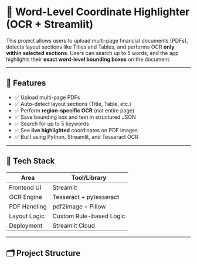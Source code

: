 # 📄 Word-Level Coordinate Highlighter (OCR + Streamlit)

This project allows users to upload multi-page financial documents (PDFs), detects layout sections like Titles and Tables, and performs OCR **only within selected sections**. Users can search up to 5 words, and the app highlights their **exact word-level bounding boxes** on the document.

---

## 🚀 Features

- ✅ Upload multi-page PDFs
- ✅ Auto-detect layout sections (Title, Table, etc.)
- ✅ Perform **region-specific OCR** (not entire page)
- ✅ Save bounding box and text in structured JSON
- ✅ Search for up to 5 keywords
- ✅ See **live highlighted** coordinates on PDF images
- ✅ Built using Python, Streamlit, and Tesseract OCR

---

## 🧠 Tech Stack

| Area          | Tool/Library           |
|---------------|------------------------|
| Frontend UI   | Streamlit              |
| OCR Engine    | Tesseract + pytesseract|
| PDF Handling  | pdf2image + Pillow     |
| Layout Logic  | Custom Rule-based Logic|
| Deployment    | Streamlit Cloud        |

---

## 🗂️ Project Structure

